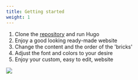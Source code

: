 ```yaml
---
title: Getting started
weight: 1
---
```


1. Clone the [repository](https://github.com/jhvanderschee/hugobricks) and run Hugo
1. Enjoy a good looking ready-made website
1. Change the content and the order of the 'bricks'
1. Adjust the font and colors to your desire
1. Enjoy your custom, easy to edit, website

![](/uploads/illustrations/cuate/writing.svg)